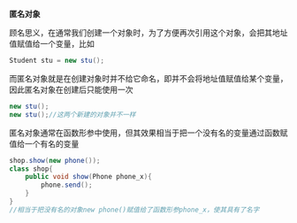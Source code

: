 **匿名对象**

顾名思义，在通常我们创建一个对象时，为了方便再次引用这个对象，会把其地址值赋值给一个变量，比如

```java
Student stu = new stu();
```

而匿名对象就是在创建对象时并不给它命名，即并不会将地址值赋值给某个变量，因此匿名对象在创建后只能使用一次

```java
new stu();
new stu();//这两个新建的对象并不一样
```

匿名对象通常在函数形参中使用，但其效果相当于把一个没有名的变量通过函数赋值给一个有名的变量

```java
shop.show(new phone());
class shop{
    public void show(Phone phone_x){
        phone.send();
    }
}
//相当于把没有名的对象new phone()赋值给了函数形参phone_x，使其具有了名字
```



